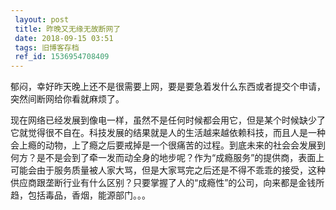 ```yaml
---
 layout: post
 title: 昨晚又无缘无故断网了
 date: 2018-09-15 03:51
 tags: 旧博客存档
 ref_id: 1536954708409
---
```

郁闷，幸好昨天晚上还不是很需要上网，要是要急着发什么东西或者提交个申请，突然间断网给你看就麻烦了。



现在网络已经发展到像电一样，虽然不是任何时候都会用它，但是某个时候缺少了它就觉得很不自在。科技发展的结果就是人的生活越来越依赖科技，而且人是一种会上瘾的动物，上了瘾之后要戒掉是一个很痛苦的过程。到底未来的社会会发展到何方？是不是会到了牵一发而动全身的地步呢？作为“成瘾服务”的提供商，表面上可能会由于服务质量被人家大骂，但是大家骂完之后还是不得不乖乖的接受，这种供应商跟垄断行业有什么区别？只要掌握了人的“成瘾性”的公司，向来都是金钱所趋，包括毒品，香烟，能源部门。。。

